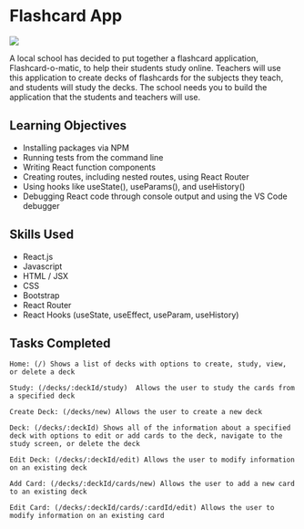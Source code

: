 # Flashcard App

<img src="https://christopherjsoriano.vercel.app/assets/img/portfolio/flashcard-o-matic.png" >

A local school has decided to put together a flashcard application, Flashcard-o-matic, to help their students study online. Teachers will use this application to create decks of flashcards for the subjects they teach, and students will study the decks. The school needs you to build the application that the students and teachers will use.

## Learning Objectives

- Installing packages via NPM
- Running tests from the command line
- Writing React function components
- Creating routes, including nested routes, using React Router
- Using hooks like useState(), useParams(), and useHistory()
- Debugging React code through console output and using the VS Code debugger

## Skills Used

- React.js
- Javascript
- HTML / JSX
- CSS
- Bootstrap
- React Router
- React Hooks (useState, useEffect, useParam, useHistory)

## Tasks Completed

```
Home: (/) Shows a list of decks with options to create, study, view, or delete a deck
```
```
Study: (/decks/:deckId/study)  Allows the user to study the cards from a specified deck
```
```
Create Deck: (/decks/new) Allows the user to create a new deck
```
```
Deck: (/decks/:deckId) Shows all of the information about a specified deck with options to edit or add cards to the deck, navigate to the study screen, or delete the deck
```
```
Edit Deck: (/decks/:deckId/edit) Allows the user to modify information on an existing deck
```
```
Add Card: (/decks/:deckId/cards/new) Allows the user to add a new card to an existing deck
```
```
Edit Card: (/decks/:deckId/cards/:cardId/edit) Allows the user to modify information on an existing card
```



